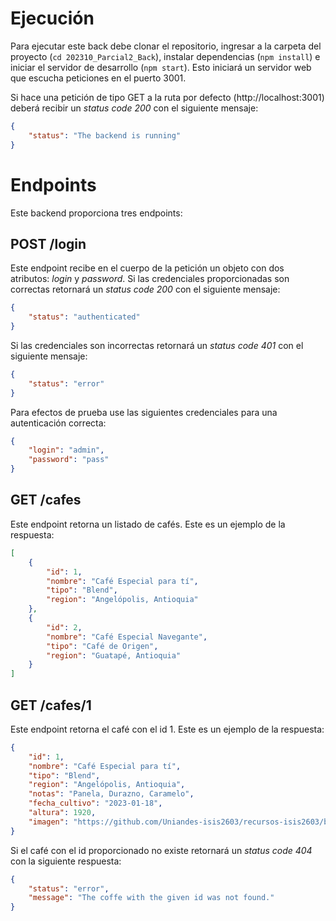 # Ejecución

Para ejecutar este back debe clonar el repositorio, ingresar a la carpeta del proyecto (`cd 202310_Parcial2_Back`), instalar dependencias (`npm install`) e iniciar el servidor de desarrollo (`npm start`). Esto iniciará un servidor web que escucha peticiones en el puerto 3001.

Si hace una petición de tipo GET a la ruta por defecto (http://localhost:3001) deberá recibir un _status code 200_ con el siguiente mensaje:

```JSON
{
    "status": "The backend is running"
}
```

# Endpoints

Este backend proporciona tres endpoints:

## POST /login

Este endpoint recibe en el cuerpo de la petición un objeto con dos atributos: _login_ y _password_. Si las credenciales proporcionadas son correctas retornará un _status code 200_ con el siguiente mensaje:

```JSON
{
    "status": "authenticated"
}
```

Si las credenciales son incorrectas retornará un _status code 401_ con el siguiente mensaje:

```JSON
{
    "status": "error"
}
```

Para efectos de prueba use las siguientes credenciales para una autenticación correcta:

```JSON
{
    "login": "admin",
    "password": "pass"
}
```

## GET /cafes

Este endpoint retorna un listado de cafés. Este es un ejemplo de la respuesta:

```JSON
[
    {
        "id": 1,
        "nombre": "Café Especial para tí",
        "tipo": "Blend",
        "region": "Angelópolis, Antioquia"
    },
    {
        "id": 2,
        "nombre": "Café Especial Navegante",
        "tipo": "Café de Origen",
        "region": "Guatapé, Antioquia"
    }
]
```

## GET /cafes/1

Este endpoint retorna el café con el id 1. Este es un ejemplo de la respuesta:

```JSON
{
    "id": 1,
    "nombre": "Café Especial para tí",
    "tipo": "Blend",
    "region": "Angelópolis, Antioquia",
    "notas": "Panela, Durazno, Caramelo",
    "fecha_cultivo": "2023-01-18",
    "altura": 1920,
    "imagen": "https://github.com/Uniandes-isis2603/recursos-isis2603/blob/master/images/202310/p2_v1/cafe-especial-para-ti-cafe-colombiano_720x.png?raw=true"
}
```

Si el café con el id proporcionado no existe retornará un _status code 404_ con la siguiente respuesta:

```JSON
{
    "status": "error",
    "message": "The coffe with the given id was not found."
}
```

